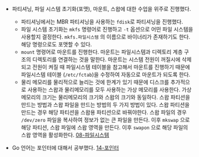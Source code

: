 - 파티셔닝, 파일 시스템 초기화(포맷), 마운트, 스왑에 대한 수업을 위주로 진행했다.
	- 파티셔닝에서는 MBR 파티셔닝을 사용하는 `fdisk`로  파티셔닝을 진행했다.
	- 파일 시스템 초기화는 `mkfs` 명령어로 진행하고 `-t` 옵션으로 어떤 파일 시스템을 사용할지 결정한다. `mkfs.파일시스템` 의 이름으로 바이너리가 존재하기도 한다. 해당 명령으로도 포맷할 수 있다.
	- `mount` 명령어로 마운트를 진행한다. 마운트는 파일시스템과 디렉토리 계층 구조의 디렉토리를 연결하는 것을 말한다. 마운트는 시스템 전원이 꺼질시에 삭제되고 전원이 켜질 때 파일시스템 테이블을 참고해서 마운트를 진행하기 때문에 파일시스템 테이블 (`/etc/fctab`)을 수정하여 자동으로 마운트가 되도록 한다.
	- 물리 메모리를 물리적으로 늘리는 것에 한계가 있기 때문에 디스크를 추가적으로 사용하는 스왑과 물리메모리를 모두 사용하는 가상 메모리를 사용한다. 가상 메모리의 크기는 물리메모리의 크기와 스왑의 크기와 동일하다. 스왑 파티션을 만드는 방법과 스왑 파일을 만드는 방법의 두 가지 방법이 있다. 스왑 파티션을 만드는 경우 해당 파티션을 스왑용 파티션으로 바꿔야한다. 스왑 파일의 경우 `/dev/zero` 파일을 복사하여 정보가 없는 큰 파일을 만든다. 이후 `mkswap` 으로 해당 파티션, 스왑 파일에 스왑 영역을 만든다. 이후 `swapon` 으로 해당 파일의 스왑 영역을 활성화한다.
[08-파일시스템](../리눅스/08-파일시스템.md)

- Go 언어는 포인터에 대해서 공부했다.
[14-포인터](../../../Book/Tucker의%20Go%20언어%20프로그래밍/14-포인터.md)